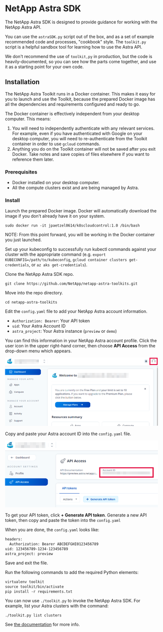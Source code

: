 # NetApp Astra SDK

The NetApp Astra SDK is designed to provide guidance for working with the NetApp Astra API.

You can use the `astraSDK.py` script out of the box, and as a set of example recommended code and processes, "cookbook" style. The `toolkit.py` script is a helpful sandbox tool for learning how to use the Astra API.

We don't recommend the use of `toolkit,py` in production, but the code is heavily-documented, so you can see how the parts come together, and use it as a starting point for your own code.

## Installation

The NetApp Astra Toolkit runs in a Docker container. This makes it easy for you to launch and use the Toolkit, because the prepared Docker image has all the dependencies and requirements configured and ready to go.

The Docker container is effectively independent from your desktop computer. This means:

1. You will need to independently authenticate with any relevant services. For example, even if you have authenticated with Google on your desktop computer, you will need to re-authenticate from the Toolkit container in order to use `gcloud` commands.
2. Anything you do on the Toolkit container will not be saved after you exit Docker. Take notes and save copies of files elsewhere if you want to reference them later.

### Prerequisites

* Docker installed on your desktop computer.
* All the compute clusters exist and are being managed by Astra.

### Install

Launch the prepared Docker image. Docker will automatically download the image if you don't already have it on your system.

```Shell
sudo docker run -it jpaetzel0614/k8scloudcontrol:1.0 /bin/bash
```

NOTE: From this point forward, you will be working in the Docker container you just launched.

Set up your kubeconfig to successfully run kubectl commands against your cluster with the appropriate command (e.g. `export KUBECONFIG=/path/to/kubeconfig`, `gcloud container clusters get-credentials`, or `az aks get-credentials`).

Clone the NetApp Astra SDK repo.

```Shell
git clone https://github.com/NetApp/netapp-astra-toolkits.git
```

Move into the repo directory.

```Shell
cd netapp-astra-toolkits
```

Edit the `config.yaml` file to add your NetApp Astra account information.

* `Authorization: Bearer`: Your API token
* `uid`: Your Astra Account ID
* `astra_project`: Your Astra instance (`preview` or `demo`)

You can find this information in your NetApp Astra account profile. Click the user icon in the upper right-hand corner, then choose **API Access** from the drop-down menu which appears.

![Locate your Astra profile](./docs/img/astra-profile.png)

Copy and paste your Astra account ID into the `config.yaml` file.

![Locate your Astra account ID](./docs/img/astra-account-info.png)

To get your API token, click **+ Generate API token**. Generate a new API token, then copy and paste the token into the `config.yaml`

When you are done, the `config.yaml` looks like:

```Shell
headers:
  Authorization: Bearer ABCDEFGHI0123456789
uid: 123456789-1234-123456789
astra_project: preview
```

Save and exit the file.

Run the following commands to add the required Python elements:

```Shell
virtualenv toolkit
source toolkit/bin/activate
pip install -r requirements.txt
```

You can now use `./toolkit.py` to invoke the NetApp Astra SDK. For example, list your Astra clusters with the command:

```Shell
./toolkit.py list clusters
```

See [the documentation](./docs) for more info.
